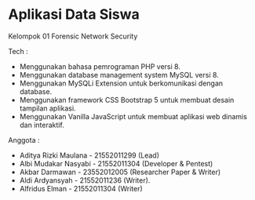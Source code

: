 # Aplikasi Data Siswa

Kelompok 01 Forensic Network Security

Tech :

- Menggunakan bahasa pemrograman PHP versi 8.
- Menggunakan database management system MySQL versi 8.
- Menggunakan MySQLi Extension untuk berkomunikasi dengan database.
- Menggunakan framework CSS Bootstrap 5 untuk membuat desain tampilan aplikasi.
- Menggunakan Vanilla JavaScript untuk membuat aplikasi web dinamis dan interaktif.

Anggota :

- Aditya Rizki Maulana - 21552011299 (Lead)
- Albi Mudakar Nasyabi - 21552011304 (Developer & Pentest)
- Akbar Darmawan - 23552012005 (Researcher Paper & Writer)
- Aldi Ardyansyah - 21552011236 (Writer).
- Alfridus Elman - 21552011304 (Writer)

